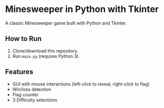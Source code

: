 # Minesweeper in Python with Tkinter

A classic Minesweeper game built with Python and Tkinter.

## How to Run

1. Clone/download this repository.
2. Run `main.py` (requires Python 3).


## Features

- GUI with mouse interactions (left-click to reveal, right-click to flag)
- Win/loss detection
- Flag counter
- 3 Difficulty selections

